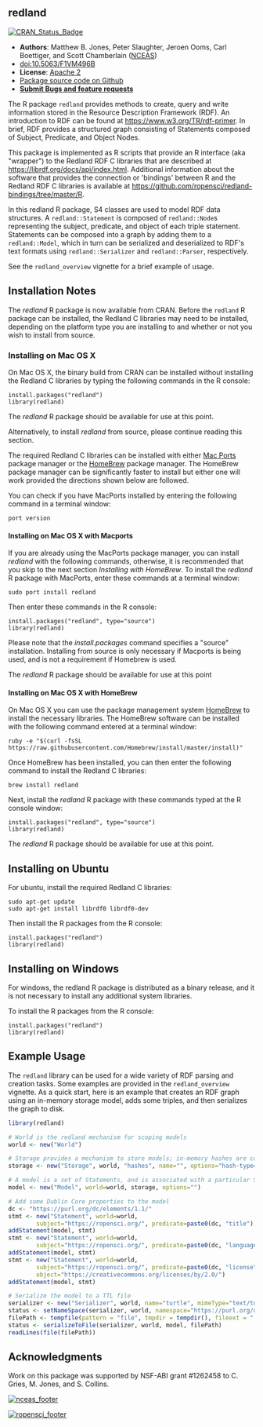 ## redland
[![CRAN_Status_Badge](https://www.r-pkg.org/badges/version/redland)](https://cran.r-project.org/package=redland)

- **Authors**: Matthew B. Jones, Peter Slaughter, Jeroen Ooms, Carl Boettiger, and Scott Chamberlain ([NCEAS](https://www.nceas.ucsb.edu))
- [doi:10.5063/F1VM496B](https://doi.org/10.5063/F1VM496B)
- **License**: [Apache 2](https://opensource.org/licenses/Apache-2.0)
- [Package source code on Github](https://github.com/ropensci/redland-bindings)
- [**Submit Bugs and feature requests**](https://github.com/ropensci/redland-bindings/issues)

The R package `redland` provides methods to create, query and write information 
stored in the Resource Description Framework (RDF). An introduction to RDF can be 
found at https://www.w3.org/TR/rdf-primer.  In brief, RDF provides a structured
graph consisting of Statements composed of Subject, Predicate, and Object Nodes.

This package is implemented as R scripts that provide an R interface (aka 
"wrapper") to the Redland RDF C libraries that are described at 
https://librdf.org/docs/api/index.html. Additional information about the software that
provides the connection or 'bindings' between R and the Redland RDF C libraries 
is available at https://github.com/ropensci/redland-bindings/tree/master/R. 

In this redland R package, S4 classes are
used to model RDF data structures.   A `redland::Statement` is composed of 
`redland::Node`s representing the subject, predicate, and object of each triple 
statement.  Statements can be composed into a graph by adding them to a 
`redland::Model`, which in turn can be serialized and deserialized to RDF's text 
formats using `redland::Serializer` and `redland::Parser`, respectively.

See the `redland_overview` vignette for a brief example of usage.

## Installation Notes 

The *redland* R package is now available from CRAN. Before the `redland` R package can be installed, the Redland C libraries may need to be installed, depending on the platform type you are installing to and whether or not you wish to install
from source.

### Installing on Mac OS X

On Mac OS X, the binary build from CRAN can be installed without installing the Redland C libraries by typing the
following commands in the R console:

```
install.packages("redland")
library(redland)
```

The *redland* R package should be available for use at this point.

Alternatively, to install *redland* from source, please continue reading this section.

The required Redland C libraries can be installed with either [Mac Ports](https://www.macports.org) package manager
or the [HomeBrew](https://brew.sh) package manager. The HomeBrew package manager can be significantly faster to install
but either one will work provided the directions shown below are followed.

You can check if you have MacPorts installed by entering the following command in a terminal window:

```
port version
```

#### Installing on Mac OS X with Macports
If you are already using the MacPorts package manager, you can install *redland* with the following commands, 
otherwise, it is recommended that you skip to the next section *Installing with HomeBrew*. To install
the *redland* R package with MacPorts, enter these commands at a terminal window:

```
sudo port install redland
```
Then enter these commands in the R console:
```
install.packages("redland", type="source")
library(redland)
```

Please note that the *install.packages* command specifies a "source" installation. Installing from
source is only necessary if Macports is being used, and is not a requirement if Homebrew is used.

The *redland* R package should be available for use at this point

#### Installing on Mac OS X with HomeBrew
On Mac OS X you can use the package management system [HomeBrew](https://brew.sh) to install the 
necessary libraries. The HomeBrew software can be installed with the following command entered at a terminal window:

```
ruby -e "$(curl -fsSL https://raw.githubusercontent.com/Homebrew/install/master/install)"
```

Once HomeBrew has been installed, you can then enter the following command to install the Redland C libraries:

```
brew install redland
```

Next, install the *redland* R package with these commands typed at the R console window:
```
install.packages("redland", type="source")
library(redland)
```
  
The *redland* R package should be available for use at this point.

## Installing on Ubuntu

For ubuntu, install the required Redland C libraries:

```
sudo apt-get update
sudo apt-get install librdf0 librdf0-dev
```

Then install the R packages from the R console:

```
install.packages("redland")
library(redland)
```

## Installing on Windows

For windows, the redland R package is distributed as a binary release, and it is not necessary to install any 
additional system libraries.

To install the R packages from the R console:

```
install.packages("redland")
library(redland)
```

## Example Usage

The `redland` library can be used for a wide variety of RDF parsing and creation tasks.  Some examples
are provided in the `redland_overview` vignette.  As a quick start, here is an example that
creates an RDF graph using an in-memory storage model, adds some triples, and then
serializes the graph to disk.

```r
library(redland)

# World is the redland mechanism for scoping models
world <- new("World")

# Storage provides a mechanism to store models; in-memory hashes are convenient for small models
storage <- new("Storage", world, "hashes", name="", options="hash-type='memory'")

# A model is a set of Statements, and is associated with a particular Storage instance
model <- new("Model", world=world, storage, options="")

# Add some Dublin Core properties to the model
dc <- "https://purl.org/dc/elements/1.1/"
stmt <- new("Statement", world=world, 
        subject="https://ropensci.org/", predicate=paste0(dc, "title"), object="ROpenSci")
addStatement(model, stmt)
stmt <- new("Statement", world=world, 
        subject="https://ropensci.org/", predicate=paste0(dc, "language"), object="en")
addStatement(model, stmt)
stmt <- new("Statement", world=world, 
        subject="https://ropensci.org/", predicate=paste0(dc, "license"), 
        object="https://creativecommons.org/licenses/by/2.0/")
addStatement(model, stmt)

# Serialize the model to a TTL file
serializer <- new("Serializer", world, name="turtle", mimeType="text/turtle")
status <- setNameSpace(serializer, world, namespace="https://purl.org/dc/elements/1.1/", prefix="dc")  
filePath <- tempfile(pattern = "file", tmpdir = tempdir(), fileext = ".ttl")
status <- serializeToFile(serializer, world, model, filePath)
readLines(file(filePath))
```

## Acknowledgments
Work on this package was supported by NSF-ABI grant #1262458 to C. Gries, M. Jones, and S. Collins. 

[![nceas_footer](https://www.nceas.ucsb.edu/files/newLogo_0.png)](https://www.nceas.ucsb.edu)

[![ropensci_footer](https://ropensci.org/public_images/github_footer.png)](https://ropensci.org)
